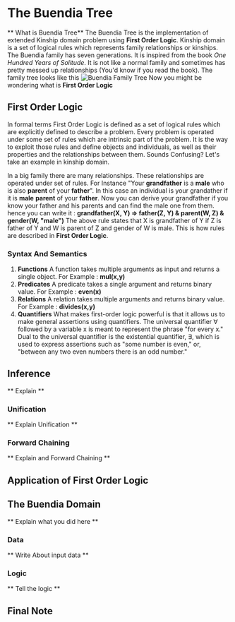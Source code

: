 # The Buendia Tree
** What is Buendia Tree**
The Buendia Tree is the implementation of extended Kinship domain problem using **First Order Logic**. Kinship domain is a set of logical rules which represents family relationships or kinships. The Buendia family has seven generations. It is inspired from the book *One Hundred Years of Solitude*.  It is not like a normal family and sometimes has pretty messed up relationships (You'd know if you read the book). The family tree looks like this
![Buendia Family Tree]('./oyos_characters_tree_420.jpg')
Now you might be wondering what is **First Order Logic**

## First Order Logic
In formal terms First Order Logic is defined as a set of logical rules which are explicitly defined to describe a problem. Every problem is operated under some set of rules which are intrinsic part of the problem. It is the way to exploit those rules and define objects and individuals, as well as their properties and the relationships between them. Sounds Confusing? Let's take an example in kinship domain.

In a big family there are many relationships. These relationships are operated under set of rules. For Instance "Your **grandfather** is a **male** who is also **parent** of your **father**". In this case an individual is your grandather if it is **male** **parent** of your **father**. Now you can derive your grandfather if you know your father and his parents and can find the male one from them. hence you can write it : 
**grandfather(X, Y) => father(Z, Y) & parent(W, Z) & gender(W, "male")**
The above rule states that X is grandfather of Y if  Z is father of Y and W is parent of Z and gender of W is male.
This is how rules are described in **First Order Logic**.

### Syntax And Semantics
1. **Functions**
A function takes multiple arguments as input and returns a single object.
For Example : **mul(x,y)**
2. **Predicates**
A predicate takes a single argument and returns binary value.
For Example : **even(x)**
3. **Relations**
A relation takes multiple arguments and returns binary value.
For Example : **divides(x,y)**
4. **Quantifiers**
What makes first-order logic powerful is that it allows us to make general assertions using quantifiers. The universal quantifier ∀ followed by a variable x is meant to represent the phrase "for every x."
Dual to the universal quantifier is the existential quantifier, ∃, which is used to express assertions such as "some number is even," or, "between any two even numbers there is an odd number."

## Inference
** Explain **
### Unification
** Explain Unification **
### Forward Chaining
** Explain and Forward Chaining **
## Application of First Order Logic

## The Buendia Domain
** Explain what you did here ** 
### Data
** Write About input data **
### Logic
** Tell the logic **

## Final Note


